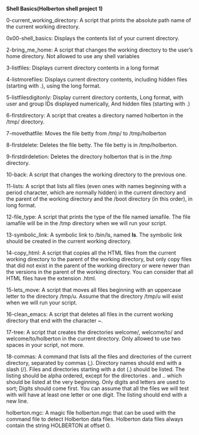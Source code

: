 <b>Shell Basics(Holberton shell project 1)</b>

0-current_working_directory: A script that prints the absolute path name of the current working directory.

0x00-shell_basics: Displays the contents list of your current directory.


2-bring_me_home: A script that changes the working directory to the user’s home directory. Not allowed to use any shell variables

3-listfiles: Displays current directory contents in a long format

4-listmorefiles: Displays current directory contents, including hidden files (starting with .), using the long format.

5-listfilesdigitonly: Display current directory contents, Long format, with user and group IDs displayed numerically, And hidden files (starting with .)

6-firstdirectory: A script that creates a directory named holberton in the /tmp/ directory.

7-movethatfile: Moves the file betty from /tmp/ to /tmp/holberton

8-firstdelete: Deletes the file betty. The file betty is in /tmp/holberton.

9-firstdirdeletion: Deletes the directory holberton that is in the /tmp directory.

10-back: A script that changes the working directory to the previous one.

11-lists: A script that lists all files (even ones with names beginning with a period character, which are normally hidden) in the current directory and the parent of the working directory and the /boot directory (in this order), in long format.

12-file_type: A script that prints the type of the file named iamafile. The file iamafile will be in the /tmp directory when we will run your script.

13-symbolic_link: A symbolic link to /bin/ls, named __ls__. The symbolic link should be created in the current working directory.

14-copy_html: A script that copies all the HTML files from the current working directory to the parent of the working directory, but only copy files that did not exist in the parent of the working directory or were newer than the versions in the parent of the working directory. You can consider that all HTML files have the extension .html.

15-lets_move: A script that moves all files beginning with an uppercase letter to the directory /tmp/u. Assume that the directory /tmp/u will exist when we will run your script.

16-clean_emacs: A script that deletes all files in the current working directory that end with the character ~.

17-tree: A script that creates the directories welcome/, welcome/to/ and welcome/to/holberton in the current directory. Only allowed to use two spaces in your script, not more.

18-commas: A command that lists all the files and directories of the current directory, separated by commas (,). Directory names should end with a slash (/). Files and directories starting with a dot (.) should be listed. The listing should be alpha ordered, except for the directories . and .. which should be listed at the very beginning. Only digits and letters are used to sort; Digits should come first. You can assume that all the files we will test with will have at least one letter or one digit. The listing should end with a new line.

holberton.mgc: A magic file holberton.mgc that can be used with the command file to detect Holberton data files. Holberton data files always contain the string HOLBERTON at offset 0.